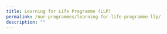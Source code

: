 ```yaml
---
title: Learning for Life Programme (LLP)
permalink: /our-programmes/learning-for-life-programme-llp/
description: ""
---
```

